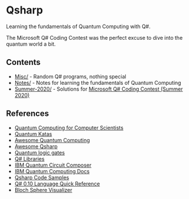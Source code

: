 # Qsharp

Learning the fundamentals of Quantum Computing with Q#.

The Microsoft Q# Coding Contest was the perfect excuse to dive into the quantum world a bit.

## Contents

- [Misc/](Misc/) - Random Q# programs, nothing special
- [Notes/](Notes/) - Notes for learning the fundamentals of Quantum Computing
- [Summer-2020/](Summer-2020/) - Solutions for [Microsoft Q# Coding Contest (Summer 2020)](https://codeforces.com/blog/entry/77614)

## References

- [Quantum Computing for Computer Scientists](https://www.amazon.com/Quantum-Computing-Computer-Scientists-Yanofsky/dp/0521879965)
- [Quantum Katas](https://github.com/Microsoft/QuantumKatas)
- [Awesome Quantum Computing](https://github.com/desireevl/awesome-quantum-computing)
- [Awesome Qsharp](https://github.com/ebraminio/awesome-qsharp)
- [Quantum logic gates](https://en.wikipedia.org/wiki/Quantum_logic_gate)
- [Q# Libraries](https://docs.microsoft.com/en-us/qsharp/api/qsharp/)
- [IBM Quantum Circuit Composer](https://quantum-computing.ibm.com/composer)
- [IBM Quantum Computing Docs](https://quantum-computing.ibm.com/docs/circ-comp/q-gates)
- [Qsharp Code Samples](https://docs.microsoft.com/en-us/samples/browse/?languages=qsharp)
- [Q# 0.10 Language Quick Reference](https://github.com/Microsoft/QuantumKatas/blob/master/quickref/qsharp-quick-reference.pdf)
- [Bloch Sphere Visualizer](https://javafxpert.github.io/grok-bloch/)
